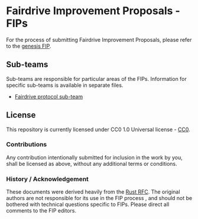 # Fairdrive Improvement Proposals - FIPs

For the process of submitting Fairdrive Improvement Proposals, please refer to the [genesis FIP](./text/0000-FIP-process.md).

## Sub-teams
Sub-teams are responsible for particular areas of the FIPs. Information for specific sub-teams is available in separate files.

- [Fairdrive protocol sub-team](./fairdrive_protocol_changes-md)


## License
This repository is currently licensed under CC0 1.0 Universal license - [CC0](https://creativecommons.org/publicdomain/zero/1.0/).


### Contributions
Any contribution intentionally submitted for inclusion in the work by you, shall be licensed as above, without any additional terms or conditions.

### History / Acknowledgement

These documents were derived heavily from the [Rust RFC](https://github.com/rust-lang/rfcs). The original authors are not responsible for its use in the FIP process , and should not be bothered with technical questions specific to FIPs. Please direct all comments to the FIP editors.
